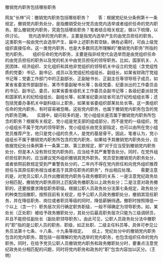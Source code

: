 撤销党内职务包括哪些职务

网友"长林"问：撤销党内职务包括哪些职务？　　答：根据党纪处分条例第十一条规定，撤销党内职务处分，是指撤销受处分党员由党内选举或者组织任命的党内职务。那么撤销党内职务，究竟包括哪些职务？笔者结合相关规定，做以下梳理，以供讨论。　　党内选举的党内职务，主要是指党内选举产生的由党员担任的职务。这类职务一般由党代会选举产生，届中上述职务若空缺，确有必需时，可由上级党组织直接任命。这一类党内职务，也是大多数同志所理解的"撤销党内职务"所指的党内职务。　　组织任命的党内职务，主要是指非经党代会选举而是由党组织任命的由党员担任的职务以及党的机关中由党员担任的领导职务。比如，国家机关、人民团体、经济组织、文化组织和其他非党组织的领导机关中设立的党组（含党组性质的党委）书记、副书记、成员以及党组纪检组组长、副组长，如某省财政厅党组书记等；党委工作部门中的正副部长、正副秘书长、正副主任等领导班子成员，如某省省委宣传部副部长、某市市委副秘书长等；各级党委、纪委派出的工作委员会的书记、副书记、委员，如某省委省级机关工作委员会副书记等；各级纪委派驻党和国家机关的纪检组组长、副组长等，如某省纪委派驻省司法厅纪检组组长等；还包括党委办事机关中副科级以上职务，如某省省委组织部某处处长等。这一类组织任命的党内职务，有时容易被忽略，这些党内职务，也属于撤销党内职务包含的党内职务范畴。　　实践中，疑问较多的是，党小组组长是否属于撤销党内职务所包含的职务？根据有关规定，党小组是党支部的组成部分，而不是党的一级组织，党小组组长不属于党内的领导职务，党小组组长由党支部指定，也可以由所在党小组党员推荐产生，他只是党小组的负责人，是党的基层骨干。因此，笔者认为，党小组组长不属于撤销党内职务所包含的党内职务，如果给予其撤销党内职务处分，应依据党纪处分条例第十一条第二款、第三款规定，即"对于应当受到撤销党内职务处分，但是本人没有担任党内职务的，应当给予其严重警告处分。同时，在党外组织担任职务的，应当建议党外组织撤销其党外职务。党员受到撤销党内职务处分，或者依照前款规定受到严重警告处分的，二年内不得在党内担任和向党外组织推荐担任与其原任职务相当或者高于其原任职务的职务"，作出相应处理。　　需要注意的是，对党员公职人员作出撤销党内职务与政务撤职的关系：一是注意党纪政务处分相匹配，撤销党内职务原则上匹配政务撤职及以上政务处分；二是注意对政务撤职的，还要按要求降低职务职级。根据公职人员政务处分法第七条规定，政务处分的种类包括撤职，按照目前有关规定，给予公职人员政务撤职处分，撤销其现任职务，并在降低职务、岗位或者职员等级的同时，降低薪酬待遇。撤职时按照降低一个以上（含一个）职务层次另行确定职务职级，一般不得确定为领导职务。如，某处长（正处职）被给予政务撤职处分，其处分后最高职务层次只能为三级调研员，并且不能担任副处长（副处职领导职务）。由此可见，公职人员政务处分法中撤职的"职"指的是公职人员的职务、职级，如正处职、二级主任科员等，具体可参见公务员法第十七条、十八条、十九条等规定。　　综上，党纪处分中的撤销党内职务包含的党内职务，既包括一般理解的党内选举的党内职务，也包含组织任命的党内职务。同时，在给予党员公职人员撤销党内职务和政务撤职处分时，要重点注意党纪政务处分相匹配的问题，同时将党内职务和政务的"职"包含内容加以区分。（王明）
